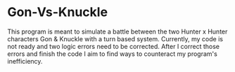 # Gon-Vs-Knuckle
This program is meant to simulate a battle between the two Hunter x Hunter characters Gon &amp; Knuckle with a turn based system.  Currently, my code is not ready and two logic errors need to be corrected. After I correct those errors and finish the code I aim to find ways to counteract my program's inefficiency. 
